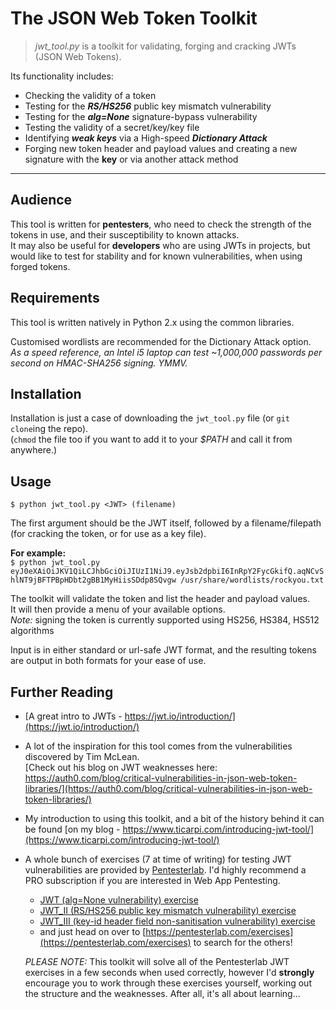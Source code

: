 # The JSON Web Token Toolkit
>*jwt_tool.py* is a toolkit for validating, forging and cracking JWTs (JSON Web Tokens).  


Its functionality includes:
- Checking the validity of a token
- Testing for the ***RS/HS256*** public key mismatch vulnerability
- Testing for the ***alg=None*** signature-bypass vulnerability
- Testing the validity of a secret/key/key file
- Identifying ***weak keys*** via a High-speed ***Dictionary Attack*** 
- Forging new token header and payload values and creating a new signature with the **key** or via another attack method

---

## Audience
This tool is written for **pentesters**, who need to check the strength of the tokens in use, and their susceptibility to known attacks.  
It may also be useful for **developers** who are using JWTs in projects, but would like to test for stability and for known vulnerabilities, when using forged tokens.

## Requirements
This tool is written natively in Python 2.x using the common libraries.

Customised wordlists are recommended for the Dictionary Attack option.  
*As a speed reference, an Intel i5 laptop can test ~1,000,000 passwords per second on HMAC-SHA256 signing. YMMV.*

## Installation
Installation is just a case of downloading the `jwt_tool.py` file (or `git clone`ing the repo).  
(`chmod` the file too if you want to add it to your *$PATH* and call it from anywhere.)

## Usage
`$ python jwt_tool.py <JWT> (filename)`  

The first argument should be the JWT itself, followed by a filename/filepath (for cracking the token, or for use as a key file).  

**For example:**  
`$ python jwt_tool.py eyJ0eXAiOiJKV1QiLCJhbGciOiJIUzI1NiJ9.eyJsb2dpbiI6InRpY2FycGkifQ.aqNCvShlNT9jBFTPBpHDbt2gBB1MyHiisSDdp8SQvgw /usr/share/wordlists/rockyou.txt`  

The toolkit will validate the token and list the header and payload values.  
It will then provide a menu of your available options.  
*Note:* signing the token is currently supported using HS256, HS384, HS512 algorithms

Input is in either standard or url-safe JWT format, and the resulting tokens are output in both formats for your ease of use.


## Further Reading
* [A great intro to JWTs - https://jwt.io/introduction/](https://jwt.io/introduction/)

* A lot of the inspiration for this tool comes from the vulnerabilities discovered by Tim McLean.  
[Check out his blog on JWT weaknesses here: https://auth0.com/blog/critical-vulnerabilities-in-json-web-token-libraries/](https://auth0.com/blog/critical-vulnerabilities-in-json-web-token-libraries/)  

* My introduction to using this toolkit, and a bit of the history behind it can be found [on my blog - https://www.ticarpi.com/introducing-jwt-tool/](https://www.ticarpi.com/introducing-jwt-tool/)

* A whole bunch of exercises (7 at time of writing) for testing JWT vulnerabilities are provided by [Pentesterlab](https://www.pentesterlab.com). I'd highly recommend a PRO subscription if you are interested in Web App Pentesting.  
  * [JWT (alg=None vulnerability) exercise](https://pentesterlab.com/exercises/jwt)  
  * [JWT_II (RS/HS256 public key mismatch vulnerability) exercise](https://pentesterlab.com/exercises/jwt_ii)  
  * [JWT_III (key-id header field non-sanitisation vulnerability) exercise](https://pentesterlab.com/exercises/jwt_iii)  
  * and just head on over to [https://pentesterlab.com/exercises](https://pentesterlab.com/exercises) to search for the others!
  
  *PLEASE NOTE:* This toolkit will solve all of the Pentesterlab JWT exercises in a few seconds when used correctly, however I'd **strongly** encourage you to work through these exercises yourself, working out the structure and the weaknesses. After all, it's all about learning...
